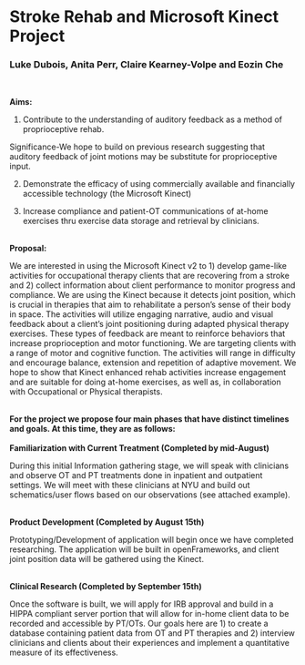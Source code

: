 # Stroke Rehab and Microsoft Kinect Project

<h3><b>Luke Dubois, Anita Perr, Claire Kearney-Volpe and Eozin Che</b></h3><br/>

<b>Aims: </b> <br/>

1) Contribute to the understanding of auditory feedback as a method of proprioceptive rehab.<br/>

Significance-We hope to build on previous research suggesting that auditory feedback of joint motions may be substitute for proprioceptive input.<br/>

2) Demonstrate the efficacy of using commercially available and financially accessible technology (the Microsoft Kinect) <br/>

3) Increase compliance and patient-OT communications of at-home exercises thru exercise data storage and retrieval by clinicians. <br/><br/>

<b>Proposal: </b><br/>

We are interested in using the Microsoft Kinect v2 to 1) develop game-like activities for occupational therapy clients that are recovering from a stroke and 2) collect information about client performance to monitor progress and compliance. We are using the Kinect because it detects joint position, which is crucial in therapies that aim to rehabilitate a person’s sense of their body in space. The activities will utilize engaging narrative, audio and visual feedback about a client’s joint positioning during adapted physical therapy exercises. These types of feedback are meant to reinforce behaviors that increase proprioception and motor functioning. We are targeting clients with a range of motor and cognitive function. The activities will range in difficulty and encourage balance, extension and repetition of adaptive movement. We hope to show that Kinect enhanced rehab activities increase engagement and are suitable for doing at-home exercises, as well as, in collaboration with Occupational or Physical therapists. <br/>
<br/>

<b>For the project we propose four main phases that have distinct timelines and goals. At this time, they are as follows:</b><br/>
<br/>
<b>Familiarization with Current Treatment (Completed by mid-August)</b><br/>

During this initial Information gathering stage, we will speak with clinicians and observe OT and PT treatments done in inpatient and outpatient settings. We will meet with these clinicians at NYU and build out schematics/user flows based on our observations (see attached example). <br/><br/>

<b>Product Development (Completed by August 15th)</b><br/>

Prototyping/Development of application will begin once we have completed researching. The application will be built in openFrameworks, and client joint position data will be gathered using the Kinect.<br/><br/>

<b>Clinical Research (Completed by September 15th)</b><br/>

Once the software is built, we will apply for IRB approval and build in a HIPPA compliant server portion that will allow for in-home client data to be recorded and accessible by PT/OTs. Our goals here are 1) to create a database containing patient data from OT and PT therapies and 2) interview clinicians and clients about their experiences and implement a quantitative measure of its effectiveness.<br/><br/>
